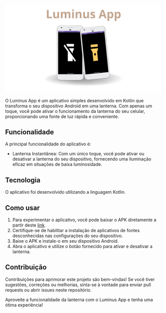 ![App](https://github.com/francovinicius/LuminusApp/blob/main/LuminusApp.svg)

O Luminus App é um aplicativo simples desenvolvido em Kotlin que transforma o seu dispositivo Android em uma lanterna. Com apenas um toque, você pode ativar o funcionamento da lanterna do seu celular, proporcionando uma fonte de luz rápida e conveniente.

## Funcionalidade

A principal funcionalidade do aplicativo é:

- Lanterna Instantânea: Com um único toque, você pode ativar ou desativar a lanterna do seu dispositivo, fornecendo uma iluminação eficaz em situações de baixa luminosidade.

## Tecnologia

O aplicativo foi desenvolvido utilizando a linguagem Kotlin.

## Como usar

1. Para experimentar o aplicativo, você pode baixar o APK diretamente a partir deste [link](https://github.com/francovinicius/LuminusApp/blob/main/app-release.apk).
2. Certifique-se de habilitar a instalação de aplicativos de fontes desconhecidas nas configurações do seu dispositivo.
3. Baixe o APK e instale-o em seu dispositivo Android.
4. Abra o aplicativo e utilize o botão fornecido para ativar e desativar a lanterna.

## Contribuição

Contribuições para aprimorar este projeto são bem-vindas! Se você tiver sugestões, correções ou melhorias, sinta-se à vontade para enviar pull requests ou abrir issues neste repositório.

Aproveite a funcionalidade da lanterna com o Luminus App e tenha uma ótima experiência!

